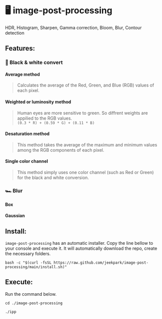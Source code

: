 # 🖥️ image-post-processing
HDR, Histogram, Sharpen, Gamma correction, Bloom, Blur, Contour detection




## Features:
### 🖤 Black & white convert
#### Average method
> Calculates the average of the Red, Green, and Blue (RGB) values of each pixel.
#### Weighted or luminosity method
> Human eyes are more sensitive to green. So diffrent weights are appilied to the RGB values.<br>
  ```(0.3 * R) + (0.59 * G) + (0.11 * B)```
#### Desaturation method
> This method takes the average of the maximum and minimum values among the RGB components of each pixel.
#### Single color channel
> This method simply uses one color channel (such as Red or Green) for the black and white conversion.


### 🏎️ Blur
#### Box
#### Gaussian


## Install:
`image-post-processing` has an automatic installer.
Copy the line bellow to your console and execute it.
It will automatically download the repo, create the necessary folders.

```
bash -c "$(curl -fsSL https://raw.github.com/jeekpark/image-post-processing/main/install.sh)"
```

## Execute:
Run the command below.
```
cd ./image-post-processing
```
```
./ipp
```
